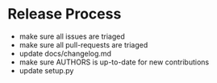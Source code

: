 # Release Process

* make sure all issues are triaged
* make sure all pull-requests are triaged
* update docs/changelog.md
* make sure AUTHORS is up-to-date for new contributions
* update setup.py
